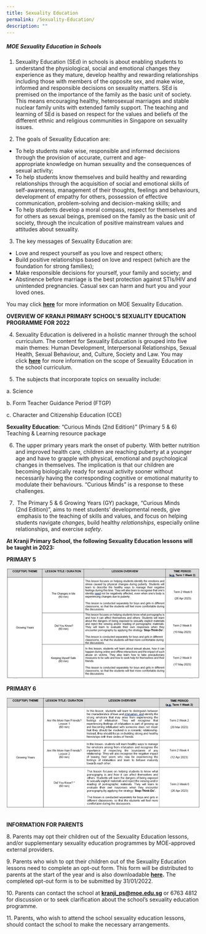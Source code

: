 ```yaml
---
title: Sexuality Education
permalink: /Sexuality-Education/
description: ""
---
```

##### **MOE Sexuality Education in Schools**


  

1.   Sexuality Education (SEd) in schools is about enabling students to understand the physiological, social and emotional changes they experience as they mature, develop healthy and rewarding relationships including those with members of the opposite sex, and make wise, informed and responsible decisions on sexuality matters. SEd is premised on the importance of the family as the basic unit of society. This means encouraging healthy, heterosexual marriages and stable nuclear family units with extended family support. The teaching and learning of SEd is based on respect for the values and beliefs of the different ethnic and religious communities in Singapore on sexuality issues.


2. The goals of Sexuality Education are:

*   To help students make wise, responsible and informed decisions through the provision of accurate, current and age-appropriate knowledge on human sexuality and the consequences of sexual activity;
*   To help students know themselves and build healthy and rewarding relationships through the acquisition of social and emotional skills of self-awareness, management of their thoughts, feelings and behaviours, development of empathy for others, possession of effective communication, problem-solving and decision-making skills; and
*   To help students develop a moral compass, respect for themselves and for others as sexual beings, premised on the family as the basic unit of society, through the inculcation of positive mainstream values and attitudes about sexuality.

3.   The key messages of Sexuality Education are:

*   Love and respect yourself as you love and respect others;
*   Build positive relationships based on love and respect (which are the foundation for strong families);
*   Make responsible decisions for yourself, your family and society; and
*   Abstinence before marriage is the best protection against STIs/HIV and unintended pregnancies. Casual sex can harm and hurt you and your loved ones.

  

You may click [**here**](https://www.moe.gov.sg/programmes/sexuality-education) for more information on MOE Sexuality Education.

  

**OVERVIEW OF KRANJI PRIMARY SCHOOL'S SEXUALITY EDUCATION PROGRAMME FOR 2022**

4.   Sexuality Education is delivered in a holistic manner through the school curriculum. The content for Sexuality Education is grouped into five main themes: Human Development, Interpersonal Relationships, Sexual Health, Sexual Behaviour, and, Culture, Society and Law. You may click [**here**](https://www.moe.gov.sg/programmes/sexuality-education/scope-and-teaching-approach) for more information on the scope of Sexuality Education in the school curriculum.
    
      
    
5.   The subjects that incorporate topics on sexuality include:  
    

a. Science

b. Form Teacher Guidance Period (FTGP)

c. Character and Citizenship Education (CCE)

  

**Sexuality Education**: “Curious Minds (2nd Edition)” (Primary 5 & 6) Teaching & Learning resource package

  

6.   The upper primary years mark the onset of puberty. With better nutrition and improved health care, children are reaching puberty at a younger age and have to grapple with physical, emotional and psychological changes in themselves. The implication is that our children are becoming biologically ready for sexual activity sooner without necessarily having the corresponding cognitive or emotional maturity to modulate their behaviours. “Curious Minds” is a response to these challenges.

7.  The Primary 5 & 6 Growing Years (GY) package, “Curious Minds (2nd Edition)”, aims to meet students’ developmental needs, give     emphasis to the teaching of skills and values, and focus on helping students navigate _changes_, build healthy _relationships_, especially online relationships, and exercise _safety_.

  

**At Kranji Primary School, the following Sexuality Education lessons will be taught in 2023:**

**PRIMARY 5**

![](/images/For%20Parents/Sexuality%20Education/P5-SEd.png)

**PRIMARY 6**

![](/images/For%20Parents/Sexuality%20Education/P6-SEd.png)
                                                                                                                              


**INFORMATION FOR PARENTS**

8. Parents may opt their children out of the Sexuality Education lessons, and/or supplementary sexuality education programmes by MOE-approved external providers.

9\. Parents who wish to opt their children out of the Sexuality Education lessons need to complete an opt-out form. This form will be distributed to parents at the start of the year and is also downloadable **[here](/files/Our%20Curriculum/Departments/CCE/Sexuality%20Education/Opt-Out%20form%202022.pdf).** The completed opt-out form is to be submitted by 31/01/2022.

10\. Parents can contact the school at **[kranji\_ps@moe.edu.sg](mailto:kranji_ps@moe.edu.sg)** or 6763 4812 for discussion or to seek clarification about the school’s sexuality education programme.

11. Parents, who wish to attend the school sexuality education lessons, should contact the school to make the necessary arrangements.